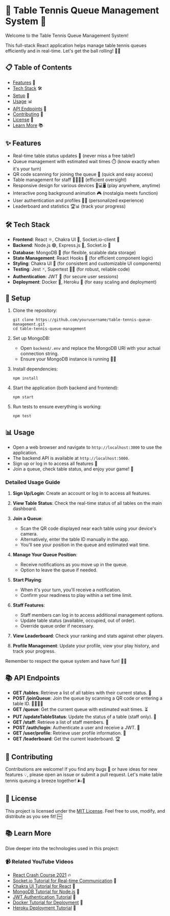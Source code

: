 # 🏓 Table Tennis Queue Management System 🎉

Welcome to the Table Tennis Queue Management System! 

This full-stack React application helps manage table tennis queues efficiently and in real-time. Let's get the ball rolling! 🚀🏓

## 📋 Table of Contents

- [Features](#features) 🌟
- [Tech Stack](#tech-stack) 🛠️
- [Setup](#setup) 🚀
- [Usage](#usage) 📊
- [API Endpoints](#api-endpoints) 🔗
- [Contributing](#contributing) 🤝
- [License](#license) 📝
- [Learn More](#learn-more) 📚

## ✨ Features

- Real-time table status updates 🔄 (never miss a free table!)
- Queue management with estimated wait times ⏱️ (know exactly when it's your turn)
- QR code scanning for joining the queue 📱 (quick and easy access)
- Table management for staff 👨‍💼👩‍💼 (efficient oversight)
- Responsive design for various devices 📱💻🖥️ (play anywhere, anytime)
- Interactive pong background animation 🎮 (nostalgia meets function)
- User authentication and profiles 🔐👤 (personalized experience)
- Leaderboard and statistics 🏆📊 (track your progress)

## 🛠️ Tech Stack

- **Frontend**: React ⚛️, Chakra UI 🎨, Socket.io-client 🔌
- **Backend**: Node.js 🟢, Express.js 🚂, Socket.io 🔌
- **Database**: MongoDB 🍃 (for flexible, scalable data storage)
- **State Management**: React Hooks 🎣 (for efficient component logic)
- **Styling**: Chakra UI 🎨 (for consistent and customizable UI components)
- **Testing**: Jest 🃏, Supertest 🦸‍♂️ (for robust, reliable code)
- **Authentication**: JWT 🔑 (for secure user sessions)
- **Deployment**: Docker 🐳, Heroku 🚀 (for easy scaling and deployment)

## 🚀 Setup

1. Clone the repository:
   ```
   git clone https://github.com/yourusername/table-tennis-queue-management.git
   cd table-tennis-queue-management
   ```

2. Set up MongoDB:
   - Open `backend/.env` and replace the MongoDB URI with your actual connection string.
   - Ensure your MongoDB instance is running 🏃‍♂️

3. Install dependencies:
   ```
   npm install
   ```

4. Start the application (both backend and frontend):
   ```
   npm start
   ```

5. Run tests to ensure everything is working:
   ```
   npm test
   ```

## 📊 Usage

- Open a web browser and navigate to `http://localhost:3000` to use the application.
- The backend API is available at `http://localhost:5000`.
- Sign up or log in to access all features 🔐
- Join a queue, check table status, and enjoy your game! 🏓

### Detailed Usage Guide

1. **Sign Up/Login**: Create an account or log in to access all features.

2. **View Table Status**: Check the real-time status of all tables on the main dashboard.

3. **Join a Queue**:
   - Scan the QR code displayed near each table using your device's camera.
   - Alternatively, enter the table ID manually in the app.
   - You'll see your position in the queue and estimated wait time.

4. **Manage Your Queue Position**:
   - Receive notifications as you move up in the queue.
   - Option to leave the queue if needed.

5. **Start Playing**:
   - When it's your turn, you'll receive a notification.
   - Confirm your readiness to play within a set time limit.

6. **Staff Features**:
   - Staff members can log in to access additional management options.
   - Update table status (available, occupied, out of order).
   - Override queue order if necessary.

7. **View Leaderboard**: Check your ranking and stats against other players.

8. **Profile Management**: Update your profile, view your play history, and track your progress.

Remember to respect the queue system and have fun! 🏓😄

## 📚 API Endpoints

- **GET /tables**: Retrieve a list of all tables with their current status. 🏓
- **POST /joinQueue**: Join the queue by scanning a QR code or entering a table ID. 🧍‍♂️🧍‍♀️
- **GET /queue**: Get the current queue with estimated wait times. ⏳
- **PUT /updateTableStatus**: Update the status of a table (staff only). 🔄
- **GET /staff**: Retrieve a list of staff members. 👥
- **POST /auth/login**: Authenticate a user and receive a JWT. 🔑
- **GET /user/profile**: Retrieve user profile information. 👤
- **GET /leaderboard**: Get the current leaderboard. 🏆

## 🤝 Contributing

Contributions are welcome! If you find any bugs 🐛 or have ideas for new features 💡, please open an issue or submit a pull request. Let's make table tennis queuing a breeze together! 🌬️🏓

## 📝 License

This project is licensed under the [MIT License](LICENSE). Feel free to use, modify, and distribute as you see fit! 🆓

## 📚 Learn More

Dive deeper into the technologies used in this project:

### 📹 Related YouTube Videos

- [React Crash Course 2021](https://www.youtube.com/watch?v=w7ejDZ8SWv8) 🔥
- [Socket.io Tutorial for Real-time Communication](https://www.youtube.com/watch?v=ZKEqqIO7n-k) 🔌
- [Chakra UI Tutorial for React](https://www.youtube.com/watch?v=wI2vqXsjsIo) 🎨
- [MongoDB Tutorial for Node.js](https://www.youtube.com/watch?v=-56x56UppqQ) 🍃
- [JWT Authentication Tutorial](https://www.youtube.com/watch?v=7Q17ubqLfaM) 🔐
- [Docker Tutorial for Deployment](https://www.youtube.com/watch?v=fqMOX6JJhGo) 🐳
- [Heroku Deployment Tutorial](https://www.youtube.com/watch?v=7d5mhrx9h1c) 🚀
